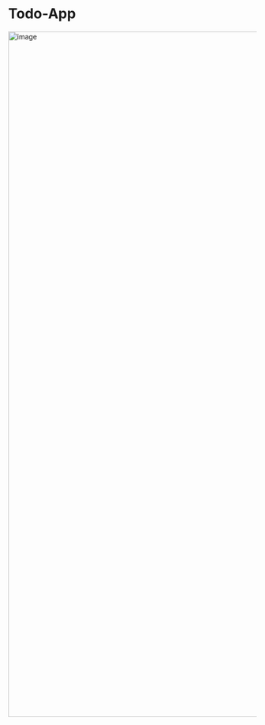 # Todo-App
<img width="1389" alt="image" src="https://user-images.githubusercontent.com/62325347/79695175-f8d89100-8292-11ea-8af1-a35df773169b.png">
